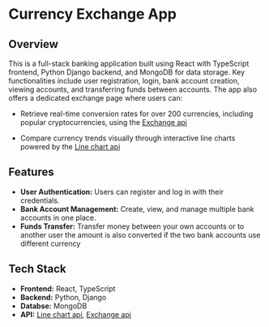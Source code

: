 # Currency Exchange App

## Overview

This is a full-stack banking application built using React with TypeScript frontend, Python Django backend, and MongoDB for data storage. Key functionalities include user registration, login, bank account creation, viewing accounts, and transferring funds between accounts. The app also offers a dedicated exchange page where users can:

- Retrieve real-time conversion rates for over 200 currencies, including popular cryptocurrencies, using the [Exchange api](https://github.com/fawazahmed0/exchange-api?tab=readme-ov-file)

- Compare currency trends visually through interactive line charts powered by the [Line chart api](https://mui.com/x/api/charts/line-chart/)

## Features

- **User Authentication:** Users can register and log in with their credentials.
- **Bank Account Management:** Create, view, and manage multiple bank accounts in one place.
- **Funds Transfer:** Transfer money between your own accounts or to another user the amount is also converted if the two bank accounts use different currency

## Tech Stack

- **Frontend:** React, TypeScript
- **Backend:** Python, Django
- **Databse:** MongoDB
- **API:** [Line chart api](https://mui.com/x/api/charts/line-chart/), [Exchange api](https://github.com/fawazahmed0/exchange-api?tab=readme-ov-file)
